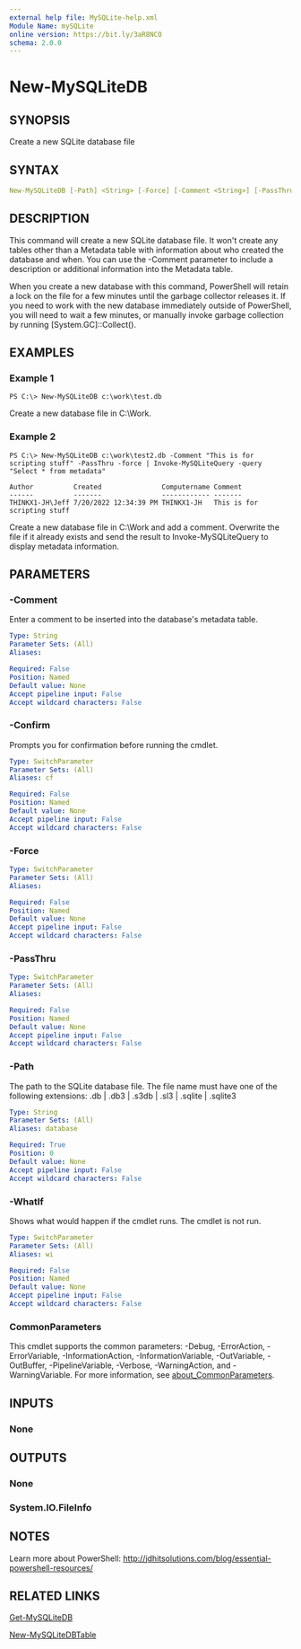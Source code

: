 ```yaml
---
external help file: MySQLite-help.xml
Module Name: mySQLite
online version: https://bit.ly/3aR8NCO
schema: 2.0.0
---
```


# New-MySQLiteDB

## SYNOPSIS

Create a new SQLite database file

## SYNTAX

```yaml
New-MySQLiteDB [-Path] <String> [-Force] [-Comment <String>] [-PassThru] [-WhatIf] [-Confirm] [<CommonParameters>]
```

## DESCRIPTION

This command will create a new SQLite database file. It won't create any tables other than a Metadata table with information about who created the database and when. You can use the -Comment parameter to include a description or additional information into the Metadata table.

When you create a new database with this command, PowerShell will retain a lock on the file for a few minutes until the garbage collector releases it. If you need to work with the new database immediately outside of PowerShell, you will need to wait a few minutes, or manually invoke garbage collection by running [System.GC]::Collect().

## EXAMPLES

### Example 1

```shell
PS C:\> New-MySQLiteDB c:\work\test.db
```

Create a new database file in C:\Work.

### Example 2

```shell
PS C:\> New-MySQLiteDB c:\work\test2.db -Comment "This is for scripting stuff" -PassThru -force | Invoke-MySQLiteQuery -query "Select * from metadata"

Author          Created               Computername Comment
------          -------               ------------ -------
THINKX1-JH\Jeff 7/20/2022 12:34:39 PM THINKX1-JH   This is for scripting stuff
```

Create a new database file in C:\Work and add a comment. Overwrite the file if it already exists and send the result to Invoke-MySQLiteQuery to display metadata information.

## PARAMETERS

### -Comment

Enter a comment to be inserted into the database's metadata table.

```yaml
Type: String
Parameter Sets: (All)
Aliases:

Required: False
Position: Named
Default value: None
Accept pipeline input: False
Accept wildcard characters: False
```

### -Confirm

Prompts you for confirmation before running the cmdlet.

```yaml
Type: SwitchParameter
Parameter Sets: (All)
Aliases: cf

Required: False
Position: Named
Default value: None
Accept pipeline input: False
Accept wildcard characters: False
```

### -Force

```yaml
Type: SwitchParameter
Parameter Sets: (All)
Aliases:

Required: False
Position: Named
Default value: None
Accept pipeline input: False
Accept wildcard characters: False
```

### -PassThru

```yaml
Type: SwitchParameter
Parameter Sets: (All)
Aliases:

Required: False
Position: Named
Default value: None
Accept pipeline input: False
Accept wildcard characters: False
```

### -Path

The path to the SQLite database file. The file name must have one of the following extensions: .db | .db3 | .s3db | .sl3 | .sqlite | .sqlite3

```yaml
Type: String
Parameter Sets: (All)
Aliases: database

Required: True
Position: 0
Default value: None
Accept pipeline input: False
Accept wildcard characters: False
```

### -WhatIf

Shows what would happen if the cmdlet runs.
The cmdlet is not run.

```yaml
Type: SwitchParameter
Parameter Sets: (All)
Aliases: wi

Required: False
Position: Named
Default value: None
Accept pipeline input: False
Accept wildcard characters: False
```

### CommonParameters

This cmdlet supports the common parameters: -Debug, -ErrorAction, -ErrorVariable, -InformationAction, -InformationVariable, -OutVariable, -OutBuffer, -PipelineVariable, -Verbose, -WarningAction, and -WarningVariable. For more information, see [about_CommonParameters](http://go.microsoft.com/fwlink/?LinkID=113216).

## INPUTS

### None

## OUTPUTS

### None

### System.IO.FileInfo

## NOTES

Learn more about PowerShell: http://jdhitsolutions.com/blog/essential-powershell-resources/

## RELATED LINKS

[Get-MySQLiteDB](Get-MySQLiteDB.md)

[New-MySQLiteDBTable](New-MySQLiteDBTable.md)
